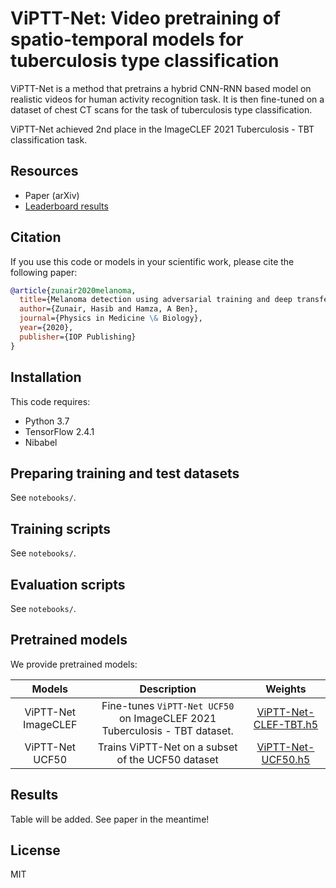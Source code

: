 # ViPTT-Net: Video pretraining of spatio-temporal models for tuberculosis type classification

ViPTT-Net is a method that pretrains a hybrid CNN-RNN based model on realistic videos for human activity recognition task. It is then fine-tuned on a dataset of chest CT scans for the task of tuberculosis type classification. 

ViPTT-Net achieved 2nd place in the ImageCLEF 2021 Tuberculosis - TBT classification task.

## Resources

* Paper (arXiv)
* [Leaderboard results](https://www.aicrowd.com/challenges/imageclef-2021-tuberculosis-tbt-classification/leaderboards)

## Citation

If you use this code or models in your scientific work, please cite the
following paper:

```bibtex
@article{zunair2020melanoma,
  title={Melanoma detection using adversarial training and deep transfer learning},
  author={Zunair, Hasib and Hamza, A Ben},
  journal={Physics in Medicine \& Biology},
  year={2020},
  publisher={IOP Publishing}
}
```

## Installation

This code requires:

* Python 3.7
* TensorFlow 2.4.1
* Nibabel

## Preparing training and test datasets

See `notebooks/`.

## Training scripts

See `notebooks/`.

## Evaluation scripts

See `notebooks/`.

## Pretrained models

We provide pretrained models:

| Models | Description | Weights|
|:---:|:---:|:---:|
| ViPTT-Net ImageCLEF | Fine-tunes `ViPTT-Net UCF50` on ImageCLEF 2021 Tuberculosis - TBT dataset.| [ViPTT-Net-CLEF-TBT.h5](https://github.com/hasibzunair/ViPTT-Net/releases/latest/download/ViPTT-Net-CLEF-TBT.h5) |
| ViPTT-Net UCF50 | Trains ViPTT-Net on a subset of the UCF50 dataset | [ViPTT-Net-UCF50.h5](https://github.com/hasibzunair/ViPTT-Net/releases/latest/download/ViPTT-Net-UCF50.h5) |

## Results
Table will be added. See paper in the meantime!

## License 

MIT

